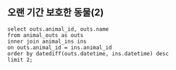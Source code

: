 ## 오랜 기간 보호한 동물(2)

```MYSSQL
select outs.animal_id, outs.name
from animal_outs as outs
inner join animal_ins ins
on outs.animal_id = ins.animal_id
order by datediff(outs.datetime, ins.datetime) desc
limit 2;
```